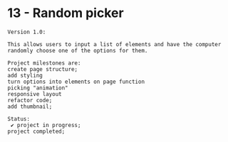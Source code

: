 # 13 - Random picker

    Version 1.0:

    This allows users to input a list of elements and have the computer randomly choose one of the options for them.

    Project milestones are:
    create page structure;
    add styling
    turn options into elements on page function
    picking "animation"
    responsive layout
    refactor code;
    add thumbnail;

    Status:
     ✔ project in progress;
    project completed;
